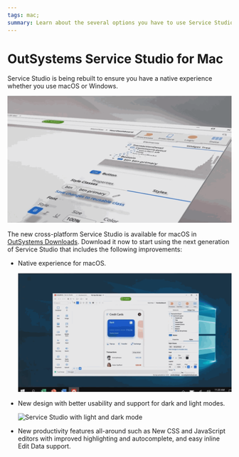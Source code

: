 ```yaml
---
tags: mac;
summary: Learn about the several options you have to use Service Studio on your Mac.
---
```


# OutSystems Service Studio for Mac

Service Studio is being rebuilt to ensure you have a native experience whether you use macOS or Windows.

![New cross-platform Service Studio](images/ss-mac-new-ss.gif)

The new cross-platform Service Studio is available for macOS in [OutSystems Downloads](https://www.outsystems.com/Downloads/). Download it now to start using the next generation of Service Studio that includes the following improvements:

* Native experience for macOS.

    ![Service Studio with native experience for macOS and Windows](images/ss-mac-cross-ss.gif)

* New design with better usability and support for dark and light modes.

    ![Service Studio with light and dark mode](images/ss-mac-dark-ss.gif)

* New productivity features all-around such as New CSS and JavaScript editors with improved highlighting and autocomplete, and easy inline Edit Data support.
